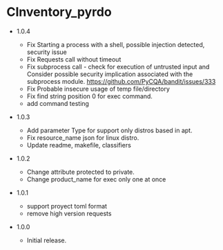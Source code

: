 CInventory_pyrdo
===
- 1.0.4
  * Fix Starting a process with a shell, possible injection detected, security issue
  * Fix Requests call without timeout
  * Fix subprocess call - check for execution of untrusted input and Consider possible security implication associated with the subprocess module. https://github.com/PyCQA/bandit/issues/333
  * Fix Probable insecure usage of temp file/directory
  * Fix find string position 0 for exec command.
  * add command testing
  
- 1.0.3
  * Add parameter Type for support only distros based in apt.
  * Fix resource_name json for linux distro.
  * Update readme, makefile, classifiers

- 1.0.2
  * Change attribute protected to private.
  * Change product_name for exec only one at once

- 1.0.1

  * support proyect toml format
  * remove high version requests

- 1.0.0

  * Initial release.